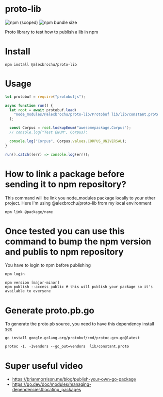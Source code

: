 # proto-lib

![npm (scoped)](https://img.shields.io/npm/v/@alexbrochu/proto-lib)
![npm bundle size](https://img.shields.io/bundlephobia/min/proto-lib)

Proto library to test how to publish a lib in npm

# Install

```
npm install @alexbrochu/proto-lib
```

# Usage

```js
let protobuf = require("protobufjs");

async function run() {
  let root = await protobuf.load(
    "node_modules/@alexbrochu/proto-lib/Protobuf lib/lib/constant.proto"
  );

  const Corpus = root.lookupEnum("awesomepackage.Corpus");
  // console.log("Test ENUM", Corpus);

  console.log("Corpus", Corpus.values.CORPUS_UNIVERSAL);
}

run().catch((err) => console.log(err));
```

# How to link a package before sending it to npm repository?

This command will be link you node_modules package locally to your other project. Here I'm using @alexbrochu/proto-lib from my local environment

```
npm link @package/name
```

# Once tested you can use this command to bump the npm version and publis to npm repository

You have to login to npm before publishing

```
npm login
```

```
npm version [major-minor]
npm publish --access public # this will publish your package so it's available to everyone
```

# Generate proto.pb.go

To generate the proto pb source, you need to have this dependency install [see](https://developers.google.com/protocol-buffers/docs/reference/go-generated#invocation)

```
go install google.golang.org/protobuf/cmd/protoc-gen-go@latest
```

```
protoc -I. -Ivendors --go_out=vendors  lib/constant.proto
```

# Super useful video

- https://brianmorrison.me/blog/publish-your-own-go-package
- https://go.dev/doc/modules/managing-dependencies#locating_packages

